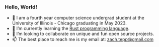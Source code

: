 ### Hello, World! 

- 🏫 I am a fourth year computer science undergrad student at the University of Illinois - Chicago graduating in May 2023. 
- 🌱 I’m currently learning the [Rust programming language](https://www.rust-lang.org/).
- 🤝 I’m looking to collaborate on unique and fun open source projects.
- 📫 The best place to reach me is my email at: zach.tepp@gmail.com

<!--
**zachtepper/zachtepper** is a ✨ _special_ ✨ repository because its `README.md` (this file) appears on your GitHub profile.

Here are some ideas to get you started:

- 🔭 I’m currently working on ...
- 🌱 I’m currently learning ...
- 👯 I’m looking to collaborate on ...
- 🤔 I’m looking for help with ...
- 💬 Ask me about ...
- 📫 How to reach me: ...
- 😄 Pronouns: ...
- ⚡ Fun fact: ...
-->
